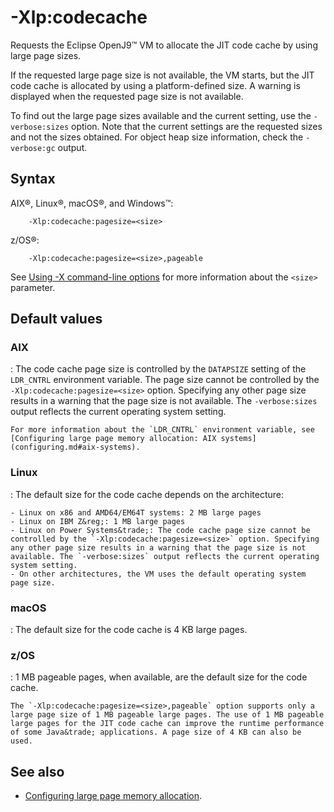 <!--
* Copyright (c) 2017, 2023 IBM Corp. and others
*
* This program and the accompanying materials are made
* available under the terms of the Eclipse Public License 2.0
* which accompanies this distribution and is available at
* https://www.eclipse.org/legal/epl-2.0/ or the Apache
* License, Version 2.0 which accompanies this distribution and
* is available at https://www.apache.org/licenses/LICENSE-2.0.
*
* This Source Code may also be made available under the
* following Secondary Licenses when the conditions for such
* availability set forth in the Eclipse Public License, v. 2.0
* are satisfied: GNU General Public License, version 2 with
* the GNU Classpath Exception [1] and GNU General Public
* License, version 2 with the OpenJDK Assembly Exception [2].
*
* [1] https://www.gnu.org/software/classpath/license.html
* [2] https://openjdk.org/legal/assembly-exception.html
*
* SPDX-License-Identifier: EPL-2.0 OR Apache-2.0 OR GPL-2.0-only WITH Classpath-exception-2.0 OR GPL-2.0-only WITH OpenJDK-assembly-exception-1.0
-->

# -Xlp:codecache

Requests the Eclipse OpenJ9&trade; VM to allocate the JIT code cache by using large page sizes.

If the requested large page size is not available, the VM starts, but the JIT code cache is allocated by using a platform-defined size. A warning is displayed when the requested page size is not available.

To find out the large page sizes available and the current setting, use the `-verbose:sizes` option. Note that the current settings are the requested sizes and not the sizes obtained. For object heap size information, check the `-verbose:gc` output.

## Syntax

AIX&reg;, Linux&reg;, macOS&reg;, and Windows&trade;:

        -Xlp:codecache:pagesize=<size>

z/OS&reg;:

        -Xlp:codecache:pagesize=<size>,pageable

See [Using -X command-line options](x_jvm_commands.md) for more information about the `<size>` parameter.

## Default values

### AIX

:   The code cache page size is controlled by the `DATAPSIZE` setting of the `LDR_CNTRL` environment variable. The page size cannot be controlled by the `-Xlp:codecache:pagesize=<size>` option. Specifying any other page size results in a warning that the page size is not available. The `-verbose:sizes` output reflects the current operating system setting.

    For more information about the `LDR_CNTRL` environment variable, see [Configuring large page memory allocation: AIX systems](configuring.md#aix-systems).

### Linux

: The default size for the code cache depends on the architecture:

    - Linux on x86 and AMD64/EM64T systems: 2 MB large pages
    - Linux on IBM Z&reg;: 1 MB large pages
    - Linux on Power Systems&trade;: The code cache page size cannot be controlled by the `-Xlp:codecache:pagesize=<size>` option. Specifying any other page size results in a warning that the page size is not available. The `-verbose:sizes` output reflects the current operating system setting.
    - On other architectures, the VM uses the default operating system page size.

### macOS

: The default size for the code cache is 4 KB large pages.

### z/OS

: 1 MB pageable pages, when available, are the default size for the code cache.

    The `-Xlp:codecache:pagesize=<size>,pageable` option supports only a large page size of 1 MB pageable large pages. The use of 1 MB pageable large pages for the JIT code cache can improve the runtime performance of some Java&trade; applications. A page size of 4 KB can also be used.

## See also

- [Configuring large page memory allocation](configuring.md#configuring-large-page-memory-allocation).



<!-- ==== END OF TOPIC ==== xlpcodecache.md ==== -->
